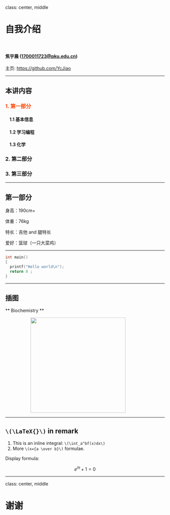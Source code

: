 class: center, middle

# 自我介绍

&nbsp;
&nbsp;

#### 焦宇晨 (1700011723@pku.edu.cn)  

主页: https://github.com/YcJiao

---

## 本讲内容

### <font color="orangered">1. 第一部分</font>

#### &nbsp; &nbsp; 1.1 基本信息
#### &nbsp; &nbsp; 1.2 学习编程
#### &nbsp; &nbsp; 1.3 化学

### 2. 第二部分

### 3. 第三部分

---

## 第一部分

身高：190cm+

体重：76kg

特长：吉他 and 腿特长

爱好：篮球（一只大菜鸡）


---

```c
int main()
{
  printf("Hello world\n");
  return 0 ;
}
```

---
## 插图

** Biochemistry **

<img src="https://upload.wikimedia.org/wikipedia/commons/6/63/1a6d_large.png" width=300 style="margin: 0px 80px">

---

## `\(\LaTeX{}\)` in remark


1. This is an inline integral: `\(\int_a^bf(x)dx\)`
2. More `\(x={a \over b}\)` formulae.

Display formula:

$$e^{i\pi} + 1 = 0$$

---

class: center, middle

# 谢谢
